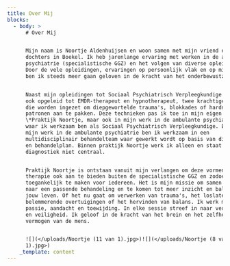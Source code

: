 ```yaml
---
title: Over Mij
blocks:
  - body: >
      # Over Mij


      Mijn naam is Noortje Aldenhuijsen en woon samen met mijn vriend en onze 2
      dochters in Boekel. Ik heb jarenlange ervaring met werken in de ambulante
      psychiatrie (specialistische GGZ) en het volgen van diverse opleidingen.
      Door de vele opleidingen, ervaringen op persoonlijk vlak en op mijn werk
      ben ik steeds meer gaan geloven in de kracht van het onderbewustzijn.


      Naast mijn opleidingen tot Sociaal Psychiatrisch Verpleegkundige ben ik
      ook opgeleid tot EMDR-therapeut en hypnotherapeut, twee krachtige methoden
      die worden ingezet om diepgewortelde trauma's, blokkades of hardnekkige
      patronen aan te pakken. Deze technieken pas ik toe in mijn eigen
      \*Praktijk Noortje, maar ook in mijn werk in de ambulante psychiatrie,
      waar ik werkzaam ben als Sociaal Psychiatrisch Verpleegkundige. Binnen
      mijn werk in de ambulante psychiatrie ben ik werkzaam in een
      multidisciplinair behandelteam waar gewerkt wordt op basis van diagnostiek
      en behandelplan. Binnen praktijk Noortje werk ik alleen en staat
      diagnostiek niet centraal.


      Praktijk Noortje is ontstaan vanuit mijn verlangen om deze vormen van
      therapie ook aan te bieden buiten de specialistische GGZ en zodoende
      toegankelijk te maken voor iedereen. Het is mijn missie om samen te kijken
      naar een passende behandeling en te komen tot meer inzicht en balans in
      jouw leven. Of het nu gaat om verwerken van trauma's, het loslaten van
      belemmerende overtuigingen of het hervinden van balans. Ik werk met
      passie, aandacht en toewijding. In elke sessie streef in naar verbinding
      en veiligheid. Ik geloof in de kracht van het brein en het zelfherstellend
      vermogen van de mens.


      ![](</uploads/Noortje (11 van 1).jpg>)![](</uploads/Noortje (8 van
      1).jpg>)
    _template: content
---
```


